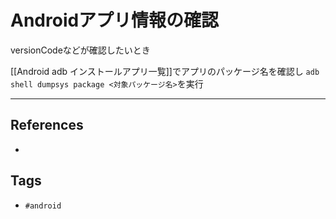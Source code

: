 # Androidアプリ情報の確認
versionCodeなどが確認したいとき

[[Android adb インストールアプリ一覧]]でアプリのパッケージ名を確認し
`adb shell dumpsys package <対象パッケージ名>`を実行

---
## References
- 

## Tags
- `#android` 

















